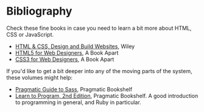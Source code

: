 # Bibliography

Check these fine books in case you need to learn a bit more about HTML, CSS or JavaScript.

- [HTML & CSS, Design and Build Websites](http://htmlandcssbook.com), Wiley
- [HTML5 for Web Designers](http://www.abookapart.com/products/html5-for-web-designers), A Book Apart
- [CSS3 for Web Designers](http://www.abookapart.com/products/css3-for-web-designers), A Book Apart

If you'd like to get a bit deeper into any of the moving parts of the system, these volumes might help:

- [Pragmatic Guide to Sass](http://pragprog.com/book/pg_sass/pragmatic-guide-to-sass), Pragmatic Bookshelf
- [Learn to Program, 2nd Edition](http://pragprog.com/book/ltp2/learn-to-program), Pragmatic Bookshelf.
  A good introduction to programming in general, and Ruby in particular.
